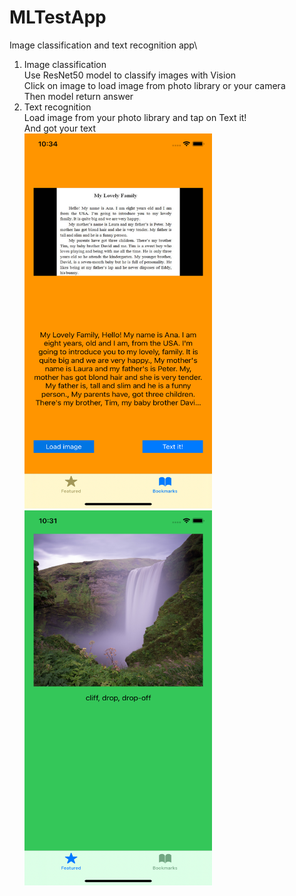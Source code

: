 # MLTestApp
Image classification and text recognition app\
1. Image classification\
Use ResNet50 model to classify images with Vision\
Click on image to load image from photo library or your camera\
Then model return answer
2. Text recognition\
Load image from your photo library and tap on Text it!\
And got your text\
<img src="https://github.com/zappGit/MLTestApp/blob/main/text.png?raw=true" width="300" height="600"><img src="https://github.com/zappGit/MLTestApp/blob/main/Image.png?raw=true" width="300" height="600">
